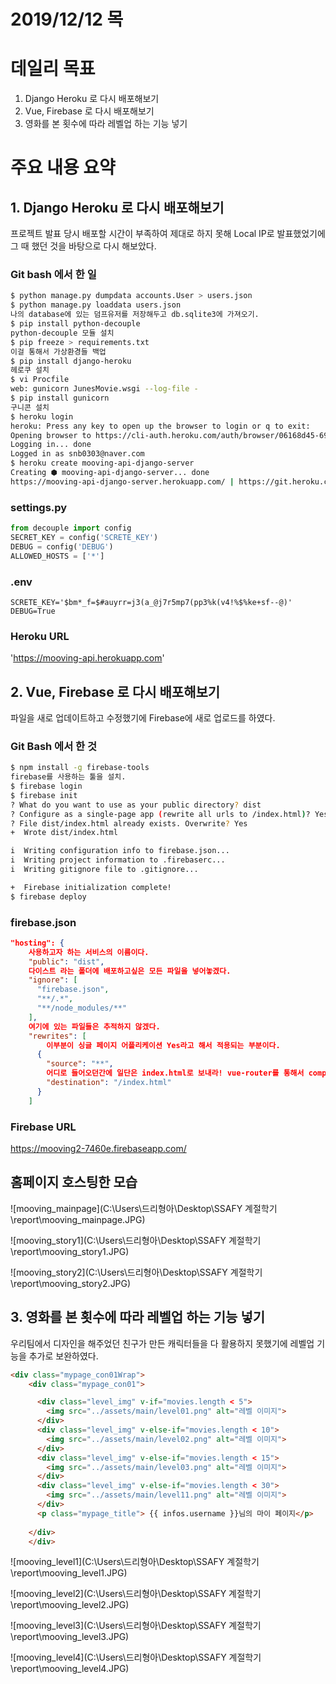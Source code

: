 # 2019/12/12 목

# 데일리 목표

1. Django Heroku 로 다시 배포해보기
2. Vue, Firebase 로 다시 배포해보기
3. 영화를 본 횟수에 따라 레벨업 하는 기능 넣기

# 주요 내용 요약

## 1. Django Heroku 로 다시 배포해보기

프로젝트 발표 당시 배포할 시간이 부족하여 제대로 하지 못해 Local IP로 발표했었기에 그 때 했던 것을 바탕으로 다시 해보았다.

### Git bash 에서 한 일

```bash
$ python manage.py dumpdata accounts.User > users.json
$ python manage.py loaddata users.json
나의 database에 있는 덤프유저를 저장해두고 db.sqlite3에 가져오기.
$ pip install python-decouple
python-decouple 모듈 설치
$ pip freeze > requirements.txt
이걸 통해서 가상환경들 백업
$ pip install django-heroku
헤로쿠 설치
$ vi Procfile
web: gunicorn JunesMovie.wsgi --log-file -
$ pip install gunicorn
구니콘 설치
$ heroku login
heroku: Press any key to open up the browser to login or q to exit:
Opening browser to https://cli-auth.heroku.com/auth/browser/06168d45-69f6-42c5-92ae-eef147a8d983
Logging in... done
Logged in as snb0303@naver.com
$ heroku create mooving-api-django-server
Creating ⬢ mooving-api-django-server... done
https://mooving-api-django-server.herokuapp.com/ | https://git.heroku.com/mooving-api-django-server.git
```

### settings.py

```python
from decouple import config
SECRET_KEY = config('SCRETE_KEY')
DEBUG = config('DEBUG')
ALLOWED_HOSTS = ['*']
```

### .env

```
SCRETE_KEY='$bm*_f=$#auyrr=j3(a_@j7r5mp7(pp3%k(v4!%$%ke+sf--@)'
DEBUG=True
```

### Heroku URL

'https://mooving-api.herokuapp.com'



## 2. Vue, Firebase 로 다시 배포해보기

파일을 새로 업데이트하고 수정했기에 Firebase에 새로 업로드를 하였다.

### Git Bash 에서 한 것

```bash
$ npm install -g firebase-tools
firebase를 사용하는 툴을 설치.
$ firebase login
$ firebase init
? What do you want to use as your public directory? dist
? Configure as a single-page app (rewrite all urls to /index.html)? Yes
? File dist/index.html already exists. Overwrite? Yes
+  Wrote dist/index.html

i  Writing configuration info to firebase.json...
i  Writing project information to .firebaserc...
i  Writing gitignore file to .gitignore...

+  Firebase initialization complete!
$ firebase deploy
```

### firebase.json

```json
"hosting": {
    사용하고자 하는 서비스의 이름이다.
    "public": "dist",
    다이스트 라는 폴더에 배포하고싶은 모든 파일을 넣어놓겠다.
    "ignore": [
      "firebase.json",
      "**/.*",
      "**/node_modules/**"
    ],
	여기에 있는 파일들은 추적하지 않겠다.
	"rewrites": [
        이부분이 싱글 페이지 어플리케이션 Yes라고 해서 적용되는 부분이다.
      {
        "source": "**",
        어디로 들어오던간에 일단은 index.html로 보내라! vue-router를 통해서 component로 보내준다.
        "destination": "/index.html"
      }
    ]
```

### Firebase URL

https://mooving2-7460e.firebaseapp.com/



## 홈페이지 호스팅한 모습

![mooving_mainpage](C:\Users\드리형아\Desktop\SSAFY 계절학기\report\mooving_mainpage.JPG)

![mooving_story1](C:\Users\드리형아\Desktop\SSAFY 계절학기\report\mooving_story1.JPG)

![mooving_story2](C:\Users\드리형아\Desktop\SSAFY 계절학기\report\mooving_story2.JPG)



## 3. 영화를 본 횟수에 따라 레벨업 하는 기능 넣기

우리팀에서 디자인을 해주었던 친구가 만든 캐릭터들을 다 활용하지 못했기에 레벨업 기능을 추가로 보완하였다.

```html
<div class="mypage_con01Wrap">
    <div class="mypage_con01">

      <div class="level_img" v-if="movies.length < 5">
        <img src="../assets/main/level01.png" alt="레벨 이미지">
      </div>
      <div class="level_img" v-else-if="movies.length < 10">
        <img src="../assets/main/level02.png" alt="레벨 이미지">
      </div>
      <div class="level_img" v-else-if="movies.length < 15">
        <img src="../assets/main/level03.png" alt="레벨 이미지">
      </div>
      <div class="level_img" v-else-if="movies.length < 30">
        <img src="../assets/main/level11.png" alt="레벨 이미지">
      </div>
      <p class="mypage_title"> {{ infos.username }}님의 마이 페이지</p>
      
    </div>
    </div>
```

![mooving_level1](C:\Users\드리형아\Desktop\SSAFY 계절학기\report\mooving_level1.JPG)

![mooving_level2](C:\Users\드리형아\Desktop\SSAFY 계절학기\report\mooving_level2.JPG)

![mooving_level3](C:\Users\드리형아\Desktop\SSAFY 계절학기\report\mooving_level3.JPG)

![mooving_level4](C:\Users\드리형아\Desktop\SSAFY 계절학기\report\mooving_level4.JPG)